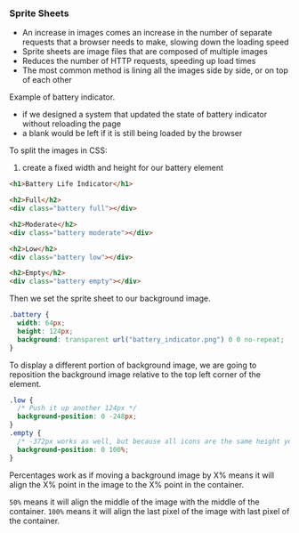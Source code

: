 ### Sprite Sheets
- An increase in images comes an increase in the number of separate requests that a browser needs to make, slowing down the loading speed
- Sprite sheets are image files that are composed of multiple images
- Reduces the number of HTTP requests, speeding up load times
- The most common method is lining all the images side by side, or on top of each other

Example of battery indicator.
- if we designed a system that updated the state of battery indicator without reloading the page
- a blank would be left if it is still being loaded by the browser

To split the images in CSS:
1. create a fixed width and height for our battery element

```html
<h1>Battery Life Indicator</h1>

<h2>Full</h2>
<div class="battery full"></div>

<h2>Moderate</h2>
<div class="battery moderate"></div>

<h2>Low</h2>
<div class="battery low"></div>

<h2>Empty</h2>
<div class="battery empty"></div>
```

Then we set the sprite sheet to our background image.
```css
.battery {
  width: 64px;
  height: 124px;
  background: transparent url("battery_indicator.png") 0 0 no-repeat;
}
```

To display a different portion of background image, we are going to reposition the background image relative to the top left corner of the element.

```css
.low {
  /* Push it up another 124px */
  background-position: 0 -248px;
}
.empty {
  /* -372px works as well, but because all icons are the same height you can use percentages */
  background-position: 0 100%;
}
```

Percentages work as if moving a background image by X% means it will align the X% point in the image to the X% point in the container.

`50%` means it will align the middle of the image with the middle of the container.
`100%` means it will align the last pixel of the image with last pixel of the container.